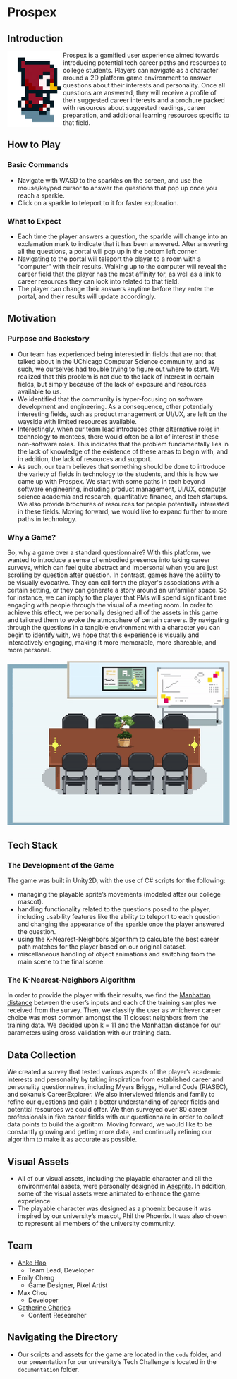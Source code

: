 # Prospex

## Introduction

<img align="left" src="https://github.com/anke-hao/tech-challenge/blob/main/documentation/big%20phil.png" width="25%" height="25%">
Prospex is a gamified user experience aimed towards introducing potential tech career paths and resources to college students. Players can navigate as a character around a 2D platform game environment to answer questions about their interests and personality. Once all questions are answered, they will receive a profile of their suggested career interests and a brochure packed with resources about suggested readings, career preparation, and additional learning resources specific to that field.

## How to Play
### Basic Commands
- Navigate with WASD to the sparkles on the screen, and use the mouse/keypad cursor to answer the questions that pop up once you reach a sparkle.
- Click on a sparkle to teleport to it for faster exploration.
### What to Expect
- Each time the player answers a question, the sparkle will change into an exclamation mark to indicate that it has been answered. After answering all the questions, a portal will pop up in the bottom left corner. 
- Navigating to the portal will teleport the player to a room with a “computer” with their results. Walking up to the computer will reveal the career field that the player has the most affinity for, as well as a link to career resources they can look into related to that field.
- The player can change their answers anytime before they enter the portal, and their results will update accordingly.

## Motivation
### Purpose and Backstory
- Our team has experienced being interested in fields that are not that talked about in the UChicago Computer Science community, and as such, we ourselves had trouble trying to figure out where to start. We realized that this problem is not due to the lack of interest in certain fields, but simply because of the lack of exposure and resources available to us. 
- We identified that the community is hyper-focusing on software development and engineering. As a consequence, other potentially interesting fields, such as product management or UI/UX, are left on the wayside with limited resources available.
- Interestingly, when our team lead introduces other alternative roles in technology to mentees, there would often be a lot of interest in these non-software roles. This indicates that the problem fundamentally lies in the lack of knowledge of the existence of these areas to begin with, and in addition, the lack of resources and support.
- As such, our team believes that something should be done to introduce the variety of fields in technology to the students, and this is how we came up with Prospex. We start with some paths in tech beyond software engineering, including product management, UI/UX, computer science academia and research, quantitative finance, and tech startups. We also provide brochures of resources for people potentially interested in these fields. Moving forward, we would like to expand further to more paths in technology.

### Why a Game?
So, why a game over a standard questionnaire? With this platform, we wanted to introduce a sense of embodied presence into taking career surveys, which can feel quite abstract and impersonal when you are just scrolling by question after question. In contrast, games have the ability to be visually evocative. They can call forth the player's associations with a certain setting, or they can generate a story around an unfamiliar space. So for instance, we can imply to the player that PMs will spend significant time engaging with people through the visual of a meeting room. In order to achieve this effect, we personally designed all of the assets in this game and tailored them to evoke the atmosphere of certain careers. By navigating through the questions in a tangible environment with a character you can begin to identify with, we hope that this experience is visually and interactively engaging, making it more memorable, more shareable, and more personal.
<p align="center">
  <img src="https://github.com/anke-hao/tech-challenge/blob/main/documentation/pm%20rm.gif"/>
</p>

## Tech Stack
### The Development of the Game
The game was built in Unity2D, with the use of C# scripts for the following:
- managing the playable sprite’s movements (modeled after our college mascot).
- handling functionality related to the questions posed to the player, including usability features like the ability to teleport to each question and changing the appearance of the sparkle once the player answered the question.
- using the K-Nearest-Neighbors algorithm to calculate the best career path matches for the player based on our original dataset.
- miscellaneous handling of object animations and switching from the main scene to the final scene.
### The K-Nearest-Neighbors Algorithm
In order to provide the player with their results, we find the [Manhattan distance](https://xlinux.nist.gov/dads/HTML/manhattanDistance.html) between the user’s inputs and each of the training samples we received from the survey. Then, we classify the user as whichever career choice was most common amongst the 11 closest neighbors from the training data. We decided upon k = 11 and the Manhattan distance for our parameters using cross validation with our training data. 

## Data Collection
We created a survey that tested various aspects of the player’s academic interests and personality by taking inspiration from established career and personality questionnaires, including Myers Briggs, Holland Code (RIASEC), and sokanu’s CareerExplorer. We also interviewed friends and family to refine our questions and gain a better understanding of career fields and potential resources we could offer. We then surveyed over 80 career professionals in five career fields with our questionnaire in order to collect data points to build the algorithm. Moving forward, we would like to be constantly growing and getting more data, and continually refining our algorithm to make it as accurate as possible.

## Visual Assets
- All of our visual assets, including the playable character and all the environmental assets, were personally designed in [Aseprite](https://www.aseprite.org/). In addition, some of the visual assets were animated to enhance the game experience.
- The playable character was designed as a phoenix because it was inspired by our university’s mascot, Phil the Phoenix. It was also chosen to represent all members of the university community.

## Team
- [Anke Hao](http://anke-hao.github.io/)
  - Team Lead, Developer
- Emily Cheng
  - Game Designer, Pixel Artist
- Max Chou
  - Developer
- [Catherine Charles](https://github.com/cathcharles108)
  - Content Researcher

## Navigating the Directory
- Our scripts and assets for the game are located in the `code` folder, and our presentation for our university’s Tech Challenge is located in the `documentation` folder.
